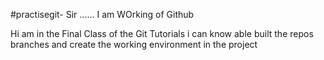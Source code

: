 #practisegit-  Sir ...... I am WOrking of Github

Hi am in the Final Class of the Git Tutorials i can know able built the repos branches and create the working  environment in the project 

